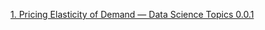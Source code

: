[1. Pricing Elasticity of Demand — Data Science Topics 0.0.1](https://datascience.oneoffcoder.com/pricing-elasticity-basics.html)
